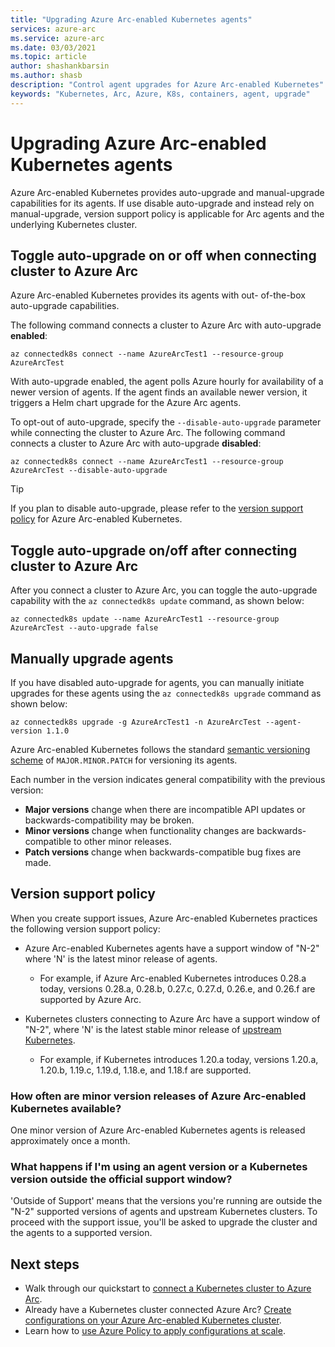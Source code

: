 ```yaml
---
title: "Upgrading Azure Arc-enabled Kubernetes agents"
services: azure-arc
ms.service: azure-arc
ms.date: 03/03/2021
ms.topic: article
author: shashankbarsin
ms.author: shasb
description: "Control agent upgrades for Azure Arc-enabled Kubernetes"
keywords: "Kubernetes, Arc, Azure, K8s, containers, agent, upgrade"
---
```


# Upgrading Azure Arc-enabled Kubernetes agents

Azure Arc-enabled Kubernetes provides auto-upgrade and manual-upgrade capabilities for its agents. If use disable auto-upgrade and instead rely on manual-upgrade, version support policy is applicable for Arc agents and the underlying Kubernetes cluster.

## Toggle auto-upgrade on or off when connecting cluster to Azure Arc

Azure Arc-enabled Kubernetes provides its agents with out- of-the-box auto-upgrade capabilities.

The following command connects a cluster to Azure Arc with auto-upgrade **enabled**:

```console
az connectedk8s connect --name AzureArcTest1 --resource-group AzureArcTest
```

With auto-upgrade enabled, the agent polls Azure hourly for availability of a newer version of agents. If the agent finds an available newer version, it triggers a Helm chart upgrade for the Azure Arc agents.

To opt-out of auto-upgrade, specify the `--disable-auto-upgrade` parameter while connecting the cluster to Azure Arc. The following command connects a cluster to Azure Arc with auto-upgrade **disabled**:

```console
az connectedk8s connect --name AzureArcTest1 --resource-group AzureArcTest --disable-auto-upgrade
```

> [!TIP]
> If you plan to disable auto-upgrade, please refer to the [version support policy](#version-support-policy) for Azure Arc-enabled Kubernetes.

## Toggle auto-upgrade on/off after connecting cluster to Azure Arc

After you connect a cluster to Azure Arc, you can toggle the auto-upgrade capability with the `az connectedk8s update` command, as shown below:

```console
az connectedk8s update --name AzureArcTest1 --resource-group AzureArcTest --auto-upgrade false
```

## Manually upgrade agents

If you have disabled auto-upgrade for agents, you can manually initiate upgrades for these agents using the `az connectedk8s upgrade` command as shown below:

```console
az connectedk8s upgrade -g AzureArcTest1 -n AzureArcTest --agent-version 1.1.0
```

Azure Arc-enabled Kubernetes follows the standard [semantic versioning scheme](https://semver.org/) of `MAJOR.MINOR.PATCH` for versioning its agents. 

Each number in the version indicates general compatibility with the previous version:

* **Major versions** change when there are incompatible API updates or backwards-compatibility may be broken.
* **Minor versions** change when functionality changes are backwards-compatible to other minor releases.
* **Patch versions** change when backwards-compatible bug fixes are made.

## Version support policy

When you create support issues, Azure Arc-enabled Kubernetes practices the following version support policy:

* Azure Arc-enabled Kubernetes agents have a support window of "N-2" where 'N' is the latest minor release of agents. 
  * For example, if Azure Arc-enabled Kubernetes introduces 0.28.a today, versions 0.28.a, 0.28.b, 0.27.c, 0.27.d, 0.26.e, and 0.26.f are supported by Azure Arc.

* Kubernetes clusters connecting to Azure Arc have a support window of "N-2", where 'N' is the latest stable minor release of [upstream Kubernetes](https://github.com/kubernetes/kubernetes/releases). 
  * For example, if Kubernetes introduces 1.20.a today, versions 1.20.a, 1.20.b, 1.19.c, 1.19.d, 1.18.e, and 1.18.f are supported.

### How often are minor version releases of Azure Arc-enabled Kubernetes available?

One minor version of Azure Arc-enabled Kubernetes agents is released approximately once a month.

### What happens if I'm using an agent version or a Kubernetes version outside the official support window?

'Outside of Support' means that the versions you're running are outside the "N-2" supported versions of agents and upstream Kubernetes clusters. To proceed with the support issue, you'll be asked to upgrade the cluster and the agents to a supported version.

## Next steps

* Walk through our quickstart to [connect a Kubernetes cluster to Azure Arc](./quickstart-connect-cluster.md).
* Already have a Kubernetes cluster connected Azure Arc? [Create configurations on your Azure Arc-enabled Kubernetes cluster](./tutorial-use-gitops-connected-cluster.md).
* Learn how to [use Azure Policy to apply configurations at scale](./use-azure-policy.md).
